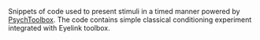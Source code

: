 Snippets of code used to present stimuli in a timed manner powered by [PsychToolbox](http://psychtoolbox.org/). 
The code contains simple classical conditioning experiment integrated with Eyelink toolbox. 